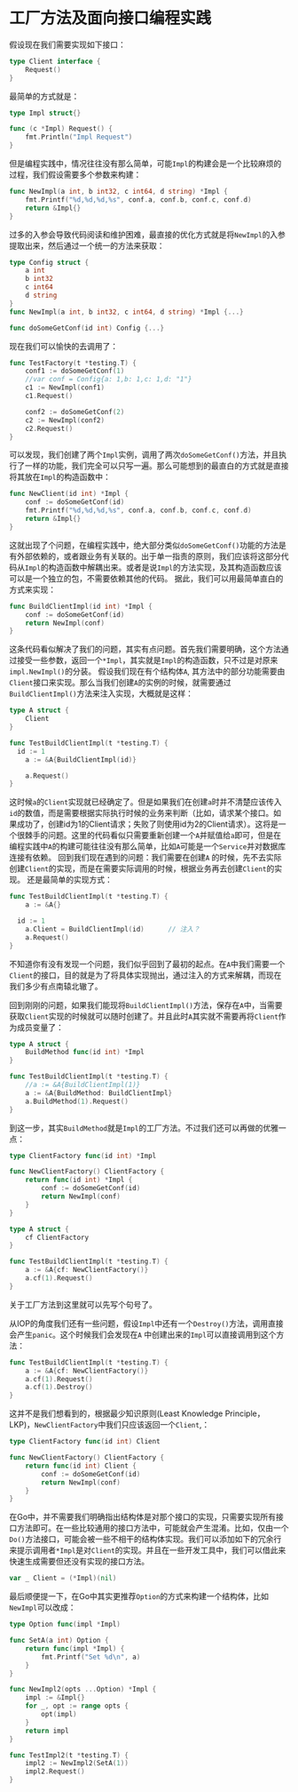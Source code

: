 # 工厂方法及面向接口编程实践

假设现在我们需要实现如下接口：

```go
type Client interface {
	Request()
}
```

最简单的方式就是：

```go
type Impl struct{}

func (c *Impl) Request() {
	fmt.Println("Impl Request")
}
```

但是编程实践中，情况往往没有那么简单，可能`Impl`的构建会是一个比较麻烦的过程，我们假设需要多个参数来构建：

```go
func NewImpl(a int, b int32, c int64, d string) *Impl {
	fmt.Printf("%d,%d,%d,%s", conf.a, conf.b, conf.c, conf.d)
	return &Impl{}
}
```

过多的入参会导致代码阅读和维护困难，最直接的优化方式就是将`NewImpl`的入参提取出来，然后通过一个统一的方法来获取：

```go
type Config struct {
	a int
	b int32
	c int64
	d string
}
func NewImpl(a int, b int32, c int64, d string) *Impl {...}

func doSomeGetConf(id int) Config {...}
```

现在我们可以愉快的去调用了：

```go
func TestFactory(t *testing.T) {
	conf1 := doSomeGetConf(1)
	//var conf = Config{a: 1,b: 1,c: 1,d: "1"}
	c1 := NewImpl(conf1)
	c1.Request()

	conf2 := doSomeGetConf(2)
	c2 := NewImpl(conf2)
	c2.Request()
}
```

可以发现，我们创建了两个`Impl`实例，调用了两次`doSomeGetConf()`方法，并且执行了一样的功能，我们完全可以只写一遍。那么可能想到的最直白的方式就是直接将其放在`Impl`的构造函数中：

```go
func NewClient(id int) *Impl {
	conf := doSomeGetConf(id)
	fmt.Printf("%d,%d,%d,%s", conf.a, conf.b, conf.c, conf.d)
	return &Impl{}
}
```

这就出现了个问题，在编程实践中，绝大部分类似`doSomeGetConf()`功能的方法是有外部依赖的，或者跟业务有关联的。出于单一指责的原则，我们应该将这部分代码从`Impl`的构造函数中解耦出来。或者是说`Impl`的方法实现，及其构造函数应该可以是一个独立的包，不需要依赖其他的代码。
据此，我们可以用最简单直白的方式来实现：

```go
func BuildClientImpl(id int) *Impl {
	conf := doSomeGetConf(id)
	return NewImpl(conf)
}
```

这条代码看似解决了我们的问题，其实有点问题。首先我们需要明确，这个方法通过接受一些参数，返回一个`*Impl`，其实就是`Impl`的构造函数，只不过是对原来`impl.NewImpl()`的分装。
假设我们现在有个结构体`A`, 其方法中的部分功能需要由`Client`接口来实现。那么当我们创建`A`的实例的时候，就需要通过`BuildClientImpl()`方法来注入实现，大概就是这样：

```go
type A struct {
	Client
}

func TestBuildClientImpl(t *testing.T) {
  id := 1
	a := &A{BuildClientImpl(id)}

	a.Request()
}
```

这时候`a`的`Client`实现就已经确定了。但是如果我们在创建`a`时并不清楚应该传入`id`的数值，而是需要根据实际执行时候的业务来判断（比如，请求某个接口。如果成功了，创建id为1的Client请求；失败了则使用id为2的Client请求）。这将是一个很棘手的问题。这里的代码看似只需要重新创建一个`A`并赋值给`a`即可，但是在编程实践中`A`的构建可能往往没有那么简单，比如`A`可能是一个`Service`并对数据库连接有依赖。
回到我们现在遇到的问题：我们需要在创建`A` 的时候，先不去实际创建`Client`的实现，而是在需要实际调用的时候，根据业务再去创建`Client`的实现。
还是最简单的实现方式：

```go
func TestBuildClientImpl(t *testing.T) {
	a := &A{}

  id := 1
	a.Client = BuildClientImpl(id)		// 注入？
	a.Request()
}
```

不知道你有没有发现一个问题，我们似乎回到了最初的起点。在`A`中我们需要一个`Client`的接口，目的就是为了将具体实现抛出，通过注入的方式来解耦，而现在我们多少有点南辕北辙了。

回到刚刚的问题，如果我们能现将`BuildClientImpl()`方法，保存在`A`中，当需要获取`Client`实现的时候就可以随时创建了。并且此时`A`其实就不需要再将`Client`作为成员变量了：

```go
type A struct {
	BuildMethod func(id int) *Impl
}

func TestBuildClientImpl(t *testing.T) {
	//a := &A{BuildClientImpl(1)}
	a := &A{BuildMethod: BuildClientImpl}
	a.BuildMethod(1).Request()
}
```

到这一步，其实`BuildMethod`就是`Impl`的工厂方法。不过我们还可以再做的优雅一点：

```go
type ClientFactory func(id int) *Impl

func NewClientFactory() ClientFactory {
	return func(id int) *Impl {
		conf := doSomeGetConf(id)
		return NewImpl(conf)
	}
}

type A struct {
	cf ClientFactory
}

func TestBuildClientImpl(t *testing.T) {
	a := &A{cf: NewClientFactory()}
	a.cf(1).Request()
}
```

关于工厂方法到这里就可以先写个句号了。

从IOP的角度我们还有一些问题，假设`Impl`中还有一个`Destroy()`方法，调用直接会产生`panic`。这个时候我们会发现在`A` 中创建出来的`Impl`可以直接调用到这个方法：

```go
func TestBuildClientImpl(t *testing.T) {
	a := &A{cf: NewClientFactory()}
	a.cf(1).Request()
	a.cf(1).Destroy()
}
```

这并不是我们想看到的，根据最少知识原则(Least Knowledge Principle，LKP)，`NewClientFactory`中我们只应该返回一个`Client`,：

```go
type ClientFactory func(id int) Client

func NewClientFactory() ClientFactory {
	return func(id int) Client {
		conf := doSomeGetConf(id)
		return NewImpl(conf)
	}
}
```

在Go中，并不需要我们明确指出结构体是对那个接口的实现，只需要实现所有接口方法即可。在一些比较通用的接口方法中，可能就会产生混淆。比如，仅由一个`Do()`方法接口，可能会被一些不相干的结构体实现。我们可以添加如下的冗余行来提示调用者`*Impl`是对`Client`的实现。并且在一些开发工具中，我们可以借此来快速生成需要但还没有实现的接口方法。

```go
var _ Client = (*Impl)(nil)
```



最后顺便提一下，在Go中其实更推荐`Option`的方式来构建一个结构体，比如`NewImpl`可以改成：

```go
type Option func(impl *Impl)

func SetA(a int) Option {
	return func(impl *Impl) {
		fmt.Printf("Set %d\n", a)
	}
}

func NewImpl2(opts ...Option) *Impl {
	impl := &Impl{}
	for _, opt := range opts {
		opt(impl)
	}
	return impl
}

func TestImpl2(t *testing.T) {
	impl2 := NewImpl2(SetA(1))
	impl2.Request()
}
```




